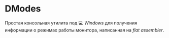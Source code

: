 # DModes
Простая консольная утилита под :computer: *Windows* для получения информации о режимах работы монитора, написанная на *flat assembler*.
